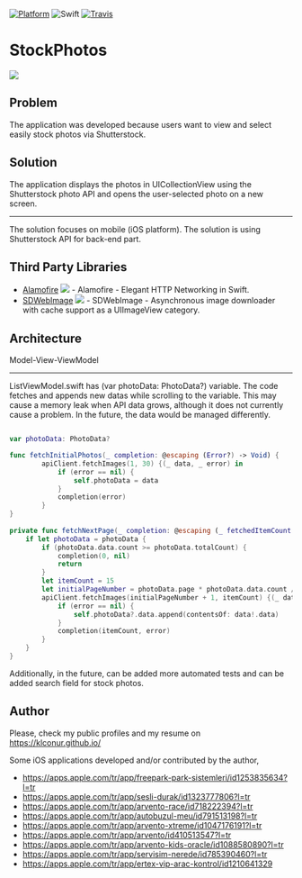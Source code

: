 [![Platform](https://img.shields.io/cocoapods/p/SwiftIcons.svg)](http://cocoadocs.org/docsets/SwiftIcons) ![Swift](https://img.shields.io/badge/%20in-swift%204.2-orange.svg) [![Travis](https://img.shields.io/travis/ranesr/SwiftIcons.svg)](https://travis-ci.org/ranesr/SwiftIcons/)

# StockPhotos


![](app_video.gif)


Problem
------
The application was developed because users want to view and select easily stock photos via Shutterstock.

Solution
-------
The application displays the photos in UICollectionView using the Shutterstock photo API and opens the user-selected photo on a new screen.

-------
The solution focuses on mobile (iOS platform). The solution is using Shutterstock API for back-end part.

Third Party Libraries
-------
* [Alamofire](https://github.com/Alamofire/Alamofire) ![](https://img.shields.io/github/stars/Alamofire/alamofire.svg?style=social) - Alamofire - Elegant HTTP Networking in Swift.
* [SDWebImage](https://github.com/SDWebImage/SDWebImage) ![](https://img.shields.io/github/stars/SDWebImage/sdwebimage.svg?style=social) - SDWebImage - Asynchronous image downloader with cache support as a UIImageView category.


Architecture
---------
Model-View-ViewModel

-------
ListViewModel.swift has (var photoData: PhotoData?) variable. The code fetches and appends new datas while scrolling to the variable. This may cause a memory leak when API data grows, although it does not currently cause a problem. In the future, the data would be managed differently.

```Swift

var photoData: PhotoData?

func fetchInitialPhotos(_ completion: @escaping (Error?) -> Void) {
        apiClient.fetchImages(1, 30) {(_ data, _ error) in
            if (error == nil) {
                self.photoData = data
            }
            completion(error)
        }
}
    
private func fetchNextPage(_ completion: @escaping (_ fetchedItemCount: Int, _ error: Error?) -> Void) {
    if let photoData = photoData {
        if (photoData.data.count >= photoData.totalCount) {
            completion(0, nil)
            return
        }
        let itemCount = 15
        let initialPageNumber = photoData.page * photoData.data.count / itemCount
        apiClient.fetchImages(initialPageNumber + 1, itemCount) {(_ data, _ error) in
            if (error == nil) {
                self.photoData?.data.append(contentsOf: data!.data)
            }
            completion(itemCount, error)
        }
    }
}

```

Additionally, in the future, can be added more automated tests and can be added search field for stock photos.

Author
-----

Please, check my public profiles and my resume on https://klconur.github.io/



Some iOS applications developed and/or contributed by the author,

* https://apps.apple.com/tr/app/freepark-park-sistemleri/id1253835634?l=tr
* https://apps.apple.com/tr/app/sesli-durak/id1323777806?l=tr
* https://apps.apple.com/tr/app/arvento-race/id718222394?l=tr
* https://apps.apple.com/tr/app/autobuzul-meu/id791513198?l=tr
* https://apps.apple.com/tr/app/arvento-xtreme/id1047176191?l=tr
* https://apps.apple.com/tr/app/arvento/id410513547?l=tr
* https://apps.apple.com/tr/app/arvento-kids-oracle/id1088580890?l=tr
* https://apps.apple.com/tr/app/servisim-nerede/id785390460?l=tr
* https://apps.apple.com/tr/app/ertex-vip-arac-kontrol/id1210641329
